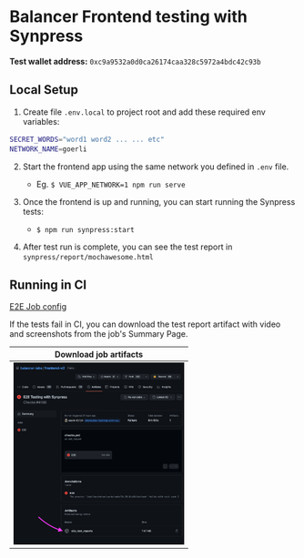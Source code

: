 # Balancer Frontend testing with Synpress

**Test wallet address:** `0xc9a9532a0d0ca26174caa328c5972a4bdc42c93b`

## Local Setup

1. Create file `.env.local` to project root and add these required env variables:

```sh
SECRET_WORDS="word1 word2 ... ... etc"
NETWORK_NAME=goerli
```

2. Start the frontend app using the same network you defined in `.env` file.

   - Eg. `$ VUE_APP_NETWORK=1 npm run serve`

3. Once the frontend is up and running, you can start running the Synpress tests:

   - `$ npm run synpress:start`

4. After test run is complete, you can see the test report in `synpress/report/mochawesome.html`

## Running in CI

[E2E Job config](https://github.com/balancer-labs/frontend-v2/blob/develop/.github/workflows/checks.yml)

If the tests fail in CI, you can download the test report artifact with video and screenshots from the job's Summary Page.

| Download job artifacts                                                            |
| --------------------------------------------------------------------------------- |
| <img width="300" alt="Download job artifacts" src="./Download job artifacts.png"> |
